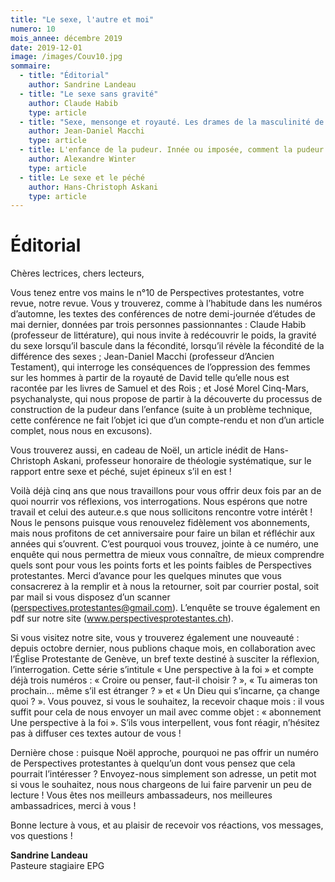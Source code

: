 ```yaml
---
title: "Le sexe, l'autre et moi"
numero: 10
mois_annee: décembre 2019
date: 2019-12-01
image: /images/Couv10.jpg
sommaire:
  - title: "Éditorial"
    author: Sandrine Landeau
  - title: "Le sexe sans gravité"
    author: Claude Habib
    type: article
  - title: "Sexe, mensonge et royauté. Les drames de la masculinité de David"
    author: Jean-Daniel Macchi
    type: article
  - title: L'enfance de la pudeur. Innée ou imposée, comment la pudeur vient-elle aux enfants ?
    author: Alexandre Winter
    type: article
  - title: Le sexe et le péché
    author: Hans-Christoph Askani
    type: article
---
```


# Éditorial
Chères lectrices, chers lecteurs,

Vous tenez entre vos mains le n°10 de Perspectives protestantes, votre revue, notre revue. 
Vous y trouverez, comme à l’habitude dans les numéros d’automne, les textes des conférences de notre demi-journée
d’études de mai dernier, données par trois personnes passionnantes : 
Claude Habib (professeur de littérature), qui nous invite à redécouvrir le poids, la gravité du
sexe lorsqu’il bascule dans la fécondité, lorsqu’il révèle la fécondité de la différence des sexes ;
Jean-Daniel Macchi (professeur d’Ancien Testament), qui interroge les conséquences de l’oppression des femmes sur
les hommes à partir de la royauté de David telle qu’elle nous est racontée par les livres de Samuel et des Rois ;
et José Morel Cinq-Mars, psychanalyste, qui nous propose de partir à la découverte du processus de construction de la
pudeur dans l’enfance (suite à un problème technique, cette conférence ne fait l’objet ici que d’un compte-rendu et
non d’un article complet, nous nous en excusons). 

Vous trouverez aussi, en cadeau de Noël, un article inédit de Hans-Christoph Askani, 
professeur honoraire de théologie systématique, sur le rapport entre sexe et péché, sujet épineux s’il en est ! 

Voilà déjà cinq ans que nous travaillons pour vous offrir deux fois par an de quoi nourrir vos réflexions, 
vos interrogations. Nous espérons que notre travail et celui des auteur.e.s que nous sollicitons rencontre votre intérêt !
Nous le pensons puisque vous renouvelez fidèlement vos abonnements, mais nous profitons de cet anniversaire pour
faire un bilan et réfléchir aux années qui s’ouvrent. C’est pourquoi vous trouvez, jointe à ce numéro, une enquête
qui nous permettra de mieux vous connaître, de mieux comprendre quels sont pour vous les points forts et les points
faibles de Perspectives protestantes. Merci d’avance pour les quelques minutes que vous consacrerez à la remplir et
à nous la retourner, soit par courrier postal, soit par mail si vous disposez d’un scanner
(perspectives.protestantes@gmail.com). L’enquête se trouve également en pdf sur notre site (www.perspectivesprotestantes.ch).

Si vous visitez notre site, vous y trouverez également une nouveauté : depuis octobre dernier, nous publions
chaque mois, en collaboration avec l’Église Protestante de Genève, un bref texte destiné à susciter la réflexion, l’interrogation. Cette série s’intitule « Une perspective à la foi » et compte déjà trois numéros :
« Croire ou penser, faut-il choisir ? »,
« Tu aimeras ton prochain… même s’il est étranger ? » et « Un Dieu qui s’incarne, ça change quoi ? ». 
Vous pouvez, si vous le souhaitez, la recevoir chaque mois : il vous suffit pour cela de nous envoyer un mail avec
comme objet : « abonnement Une perspective à la foi ». S’ils vous interpellent, vous font réagir, n’hésitez pas à 
diffuser ces textes autour de vous ! 

Dernière chose : puisque Noël approche, pourquoi ne pas offrir un numéro de Perspectives protestantes à
quelqu’un dont vous pensez que cela pourrait l’intéresser ? Envoyez-nous simplement son adresse, un petit mot
si vous le souhaitez, nous nous chargeons de lui faire parvenir un peu de lecture ! 
Vous êtes nos meilleurs ambassadeurs, nos meilleures ambassadrices, merci à vous !

Bonne lecture à vous, et au plaisir de recevoir vos réactions, vos messages, vos questions !


**Sandrine Landeau**  
Pasteure stagiaire EPG
